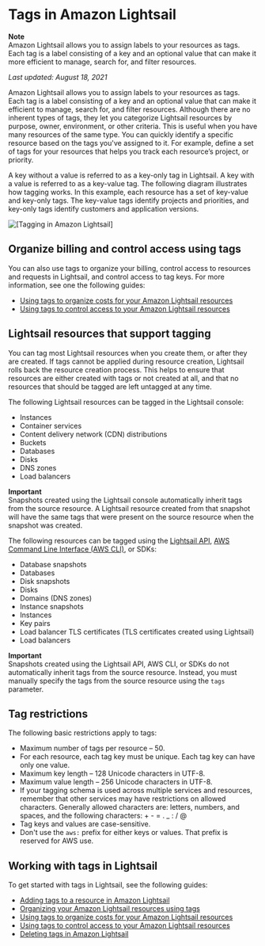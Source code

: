 # Tags in Amazon Lightsail<a name="amazon-lightsail-tags"></a>

**Note**  
Amazon Lightsail allows you to assign labels to your resources as tags\. Each tag is a label consisting of a key and an optional value that can make it more efficient to manage, search for, and filter resources\.

 *Last updated: August 18, 2021* 

Amazon Lightsail allows you to assign labels to your resources as tags\. Each tag is a label consisting of a key and an optional value that can make it efficient to manage, search for, and filter resources\. Although there are no inherent types of tags, they let you categorize Lightsail resources by purpose, owner, environment, or other criteria\. This is useful when you have many resources of the same type\. You can quickly identify a specific resource based on the tags you've assigned to it\. For example, define a set of tags for your resources that helps you track each resource’s project, or priority\.

A key without a value is referred to as a key\-only tag in Lightsail\. A key with a value is referred to as a key\-value tag\. The following diagram illustrates how tagging works\. In this example, each resource has a set of key\-value and key\-only tags\. The key\-value tags identify projects and priorities, and key\-only tags identify customers and application versions\.

![\[Tagging in Amazon Lightsail\]](https://d9yljz1nd5001.cloudfront.net/en_us/1490b6b36a8ed9d4b2232825b79c8222/images/amazon-lightsail-tags.png)

## Organize billing and control access using tags<a name="organize-billing-and-control-access-using-tags"></a>

You can also use tags to organize your billing, control access to resources and requests in Lightsail, and control access to tag keys\. For more information, see one the following guides:
+ [Using tags to organize costs for your Amazon Lightsail resources](amazon-lightsail-organizing-costs-using-tags.md)
+ [Using tags to control access to your Amazon Lightsail resources](amazon-lightsail-controlling-access-using-tags.md)

## Lightsail resources that support tagging<a name="lightsail-resources-that-support-tagging"></a>

You can tag most Lightsail resources when you create them, or after they are created\. If tags cannot be applied during resource creation, Lightsail rolls back the resource creation process\. This helps to ensure that resources are either created with tags or not created at all, and that no resources that should be tagged are left untagged at any time\.

The following Lightsail resources can be tagged in the Lightsail console:
+ Instances
+ Container services
+ Content delivery network \(CDN\) distributions
+ Buckets
+ Databases
+ Disks
+ DNS zones
+ Load balancers

**Important**  
Snapshots created using the Lightsail console automatically inherit tags from the source resource\. A Lightsail resource created from that snapshot will have the same tags that were present on the source resource when the snapshot was created\.

The following resources can be tagged using the [Lightsail API](https://docs.aws.amazon.com/lightsail/2016-11-28/api-reference/API_TagResource.html), [AWS Command Line Interface \(AWS CLI\)](https://docs.aws.amazon.com/cli/latest/reference/lightsail/tag-resource.html), or SDKs:
+ Database snapshots
+ Databases
+ Disk snapshots
+ Disks
+ Domains \(DNS zones\)
+ Instance snapshots
+ Instances
+ Key pairs
+ Load balancer TLS certificates \(TLS certificates created using Lightsail\)
+ Load balancers

**Important**  
Snapshots created using the Lightsail API, AWS CLI, or SDKs do not automatically inherit tags from the source resource\. Instead, you must manually specify the tags from the source resource using the `tags` parameter\.

## Tag restrictions<a name="tag-restrictions"></a>

The following basic restrictions apply to tags:
+ Maximum number of tags per resource – 50\.
+ For each resource, each tag key must be unique\. Each tag key can have only one value\.
+ Maximum key length – 128 Unicode characters in UTF\-8\.
+ Maximum value length – 256 Unicode characters in UTF\-8\.
+ If your tagging schema is used across multiple services and resources, remember that other services may have restrictions on allowed characters\. Generally allowed characters are: letters, numbers, and spaces, and the following characters: \+ \- = \. \_ : / @
+ Tag keys and values are case\-sensitive\.
+ Don't use the `aws:` prefix for either keys or values\. That prefix is reserved for AWS use\.

## Working with tags in Lightsail<a name="working-with-tags-in-lightsail"></a>

To get started with tags in Lightsail, see the following guides:
+ [Adding tags to a resource in Amazon Lightsail](amazon-lightsail-adding-tags-to-a-resource.md)
+ [Organizing your Amazon Lightsail resources using tags](amazon-lightsail-organizing-resources-using-tags.md)
+ [Using tags to organize costs for your Amazon Lightsail resources](amazon-lightsail-organizing-costs-using-tags.md)
+ [Using tags to control access to your Amazon Lightsail resources](amazon-lightsail-controlling-access-using-tags.md)
+ [Deleting tags in Amazon Lightsail](amazon-lightsail-deleting-tags.md)